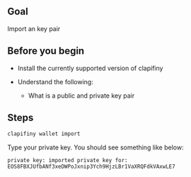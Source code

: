 ## Goal

Import an key pair

## Before you begin

* Install the currently supported version of clapifiny

* Understand the following:
  * What is a public and private key pair

## Steps

```bash
clapifiny wallet import
```

Type your private key. You should see something like below:

```shell
private key: imported private key for: EOS8FBXJUfbANf3xeDWPoJxnip3Ych9HjzLBr1VaXRQFdkVAxwLE7
```